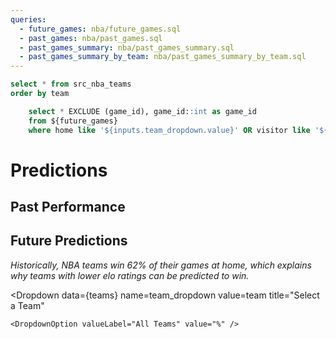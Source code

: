 ```yaml
---
queries:
  - future_games: nba/future_games.sql
  - past_games: nba/past_games.sql
  - past_games_summary: nba/past_games_summary.sql
  - past_games_summary_by_team: nba/past_games_summary_by_team.sql
---
```


```sql teams
select * from src_nba_teams
order by team
```

```sql filtered_future_games
    select * EXCLUDE (game_id), game_id::int as game_id
    from ${future_games}
    where home like '${inputs.team_dropdown.value}' OR visitor like '${inputs.team_dropdown.value}'
```

# Predictions

## Past Performance

<BigValue 
    data={past_games_summary} 
    value='total_games_played' 
/> 

<BigValue 
    data={past_games_summary} 
    value='correct_predictions' 
/> 

<BigValue 
    data={past_games_summary} 
    value='accuracy_pct1' 
/> 

<Accordion>
  <AccordionItem title="Detailed Results by Team">
    <DataTable
        data={past_games_summary_by_team}
        title='Prediction Accuracy by Team'
        rows=30
    />
  </AccordionItem>
</Accordion>


## Future Predictions

_Historically, NBA teams win 62% of their games at home, which explains why teams with lower elo ratings can be predicted to win._

<Dropdown
    data={teams} 
    name=team_dropdown
    value=team
    title="Select a Team"
>
    <DropdownOption valueLabel="All Teams" value="%" />
</Dropdown>

<DataTable data={filtered_future_games} rows=15 link=game_link>
  <Column id=date/>
  <Column id=T title=" "/>
  <Column id=visitor/>
  <Column id=home/>
  <Column id=home_win_pct1 title="Win % (Home)"/>
  <Column id=american_odds align=right title="Odds (Home)"/>
  <Column id=implied_line_num1 title="Line (Home)"/>
  <Column id=predicted_score title="Score"/>
</DataTable>